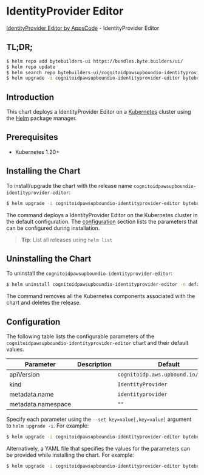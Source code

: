 # IdentityProvider Editor

[IdentityProvider Editor by AppsCode](https://byte.builders) - IdentityProvider Editor

## TL;DR;

```bash
$ helm repo add bytebuilders-ui https://bundles.byte.builders/ui/
$ helm repo update
$ helm search repo bytebuilders-ui/cognitoidpawsupboundio-identityprovider-editor --version=v0.4.18
$ helm upgrade -i cognitoidpawsupboundio-identityprovider-editor bytebuilders-ui/cognitoidpawsupboundio-identityprovider-editor -n default --create-namespace --version=v0.4.18
```

## Introduction

This chart deploys a IdentityProvider Editor on a [Kubernetes](http://kubernetes.io) cluster using the [Helm](https://helm.sh) package manager.

## Prerequisites

- Kubernetes 1.20+

## Installing the Chart

To install/upgrade the chart with the release name `cognitoidpawsupboundio-identityprovider-editor`:

```bash
$ helm upgrade -i cognitoidpawsupboundio-identityprovider-editor bytebuilders-ui/cognitoidpawsupboundio-identityprovider-editor -n default --create-namespace --version=v0.4.18
```

The command deploys a IdentityProvider Editor on the Kubernetes cluster in the default configuration. The [configuration](#configuration) section lists the parameters that can be configured during installation.

> **Tip**: List all releases using `helm list`

## Uninstalling the Chart

To uninstall the `cognitoidpawsupboundio-identityprovider-editor`:

```bash
$ helm uninstall cognitoidpawsupboundio-identityprovider-editor -n default
```

The command removes all the Kubernetes components associated with the chart and deletes the release.

## Configuration

The following table lists the configurable parameters of the `cognitoidpawsupboundio-identityprovider-editor` chart and their default values.

|     Parameter      | Description |                    Default                     |
|--------------------|-------------|------------------------------------------------|
| apiVersion         |             | <code>cognitoidp.aws.upbound.io/v1beta1</code> |
| kind               |             | <code>IdentityProvider</code>                  |
| metadata.name      |             | <code>identityprovider</code>                  |
| metadata.namespace |             | <code>""</code>                                |


Specify each parameter using the `--set key=value[,key=value]` argument to `helm upgrade -i`. For example:

```bash
$ helm upgrade -i cognitoidpawsupboundio-identityprovider-editor bytebuilders-ui/cognitoidpawsupboundio-identityprovider-editor -n default --create-namespace --version=v0.4.18 --set apiVersion=cognitoidp.aws.upbound.io/v1beta1
```

Alternatively, a YAML file that specifies the values for the parameters can be provided while
installing the chart. For example:

```bash
$ helm upgrade -i cognitoidpawsupboundio-identityprovider-editor bytebuilders-ui/cognitoidpawsupboundio-identityprovider-editor -n default --create-namespace --version=v0.4.18 --values values.yaml
```
